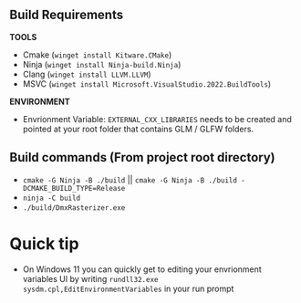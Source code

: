 ## Build Requirements
**TOOLS**
- Cmake	(`winget install Kitware.CMake`)
- Ninja (`winget install Ninja-build.Ninja`)
- Clang (`winget install LLVM.LLVM`)
- MSVC 	(`winget install Microsoft.VisualStudio.2022.BuildTools`)

**ENVIRONMENT**
- Envrionment Variable: `EXTERNAL_CXX_LIBRARIES` needs to be created and pointed at your root folder that contains GLM / GLFW folders.

## Build commands (From project root directory)
- `cmake -G Ninja -B ./build` || `cmake -G Ninja -B ./build -DCMAKE_BUILD_TYPE=Release`
- `ninja -C build`
- `./build/DmxRasterizer.exe`

# Quick tip
- On Windows 11 you can quickly get to editing your envrionment variables UI by writing `rundll32.exe sysdm.cpl,EditEnvironmentVariables` in your run prompt